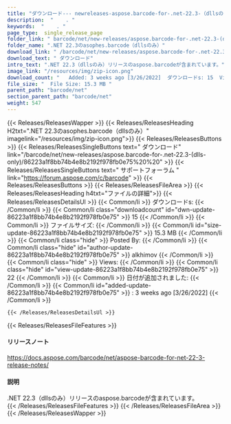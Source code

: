 ```yaml
---
title: "ダウンロード--- newreleases-aspose.barcode-for-.net-22.3-（dllsのみ）。" 
description:  "    . " 
keywords:  "    . " 
page_type:  single_release_page
folder_link: " barcode/net/new-releases/aspose.barcode-for-.net-22.3-(dlls-only)/"
folder_name: ".NET 22.3のasophes.barcode（dllsのみ）"
download_link: " /barcode/net/new-releases/aspose.barcode-for-.net-22.3-(dlls-only)/86223a1f8bb74b4e8b2192f978fb0e75"
download_text: " ダウンロード"
intro_text: ".NET 22.3（dllsのみ）リリースのaspose.barcodeが含まれています。"
image_link: "/resources/img/zip-icon.png"
download_count: "   Added: 3 weeks ago [3/26/2022]  ダウンロードs: 15  Views: 21"
file_size: "  File Size: 15.3 MB "
parent_path: "barcode/net"
section_parent_path: "barcode/net"
weight: 547
---
```


{{< Releases/ReleasesWapper >}}
  {{< Releases/ReleasesHeading H2txt=".NET 22.3のasophes.barcode（dllsのみ）" imagelink="/resources/img/zip-icon.png">}}
  {{< Releases/ReleasesButtons >}}
    {{< Releases/ReleasesSingleButtons text=" ダウンロード" link="/barcode/net/new-releases/aspose.barcode-for-.net-22.3-(dlls-only)/86223a1f8bb74b4e8b2192f978fb0e75%20%20" >}}
    {{< Releases/ReleasesSingleButtons text=" サポートフォーラム " link="https://forum.aspose.com/c/barcode" >}}
  {{< Releases/ReleasesButtons >}}
  {{< Releases/ReleasesFileArea >}}
    {{< Releases/ReleasesHeading h4txt="ファイルの詳細">}}
    {{< Releases/ReleasesDetailsUl >}}
            {{< Common/li  >}} ダウンロードs: {{< /Common/li >}} 
      {{< Common/li class="downloadcount" id="dwn-update-86223a1f8bb74b4e8b2192f978fb0e75" >}} 15 {{< /Common/li >}} 
      {{< Common/li  >}} ファイルサイズ: {{< /Common/li >}} 
      {{< Common/li id="size-update-86223a1f8bb74b4e8b2192f978fb0e75" >}} 15.3 MB {{< /Common/li >}} 
      {{< Common/li  class="hide" >}} Posted By: {{< /Common/li >}} 
      {{< Common/li class="hide" id="author-update-86223a1f8bb74b4e8b2192f978fb0e75" >}} alkhimov {{< /Common/li >}} 
      {{< Common/li class="hide"  >}} Views: {{< /Common/li >}} 
      {{< Common/li class="hide" id="view-update-86223a1f8bb74b4e8b2192f978fb0e75" >}} 22 {{< /Common/li >}} 
      {{< Common/li  >}} 日付が追加されました: {{< /Common/li >}} 
      {{< Common/li id="added-update-86223a1f8bb74b4e8b2192f978fb0e75" >}} : 3 weeks ago [3/26/2022] {{< /Common/li >}} 

    {{< /Releases/ReleasesDetailsUl >}}

  {{< Releases/ReleasesFileFeatures >}}
      <h4>リリースノート</h4><div><a href="https://docs.aspose.com/barcode/net/aspose-barcode-for-net-22-3-release-notes/">https://docs.aspose.com/barcode/net/aspose-barcode-for-net-22-3-release-notes/</a></div><h4>説明</h4><div class="HTMLDescription">.NET 22.3（dllsのみ）リリースのaspose.barcodeが含まれています。</div>
  {{< /Releases/ReleasesFileFeatures >}}
 {{< /Releases/ReleasesFileArea >}}
{{< /Releases/ReleasesWapper >}}


